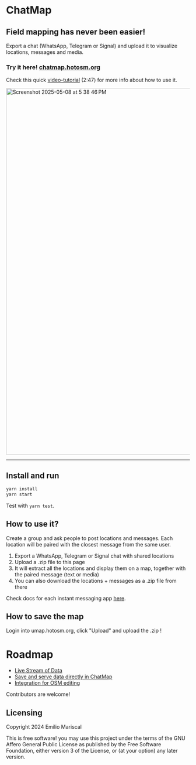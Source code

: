 # ChatMap

## Field mapping has never been easier!

Export a chat (WhatsApp, Telegram or Signal) and upload it to visualize locations, messages and media.

### Try it here! [chatmap.hotosm.org](https://chatmap.hotosm.org)

Check this quick [video-tutorial](https://www.youtube.com/watch?v=ScHgVhyj1aw) (2:47) for more info about how to use it.

<img width="1001" alt="Screenshot 2025-05-08 at 5 38 46 PM" src="https://github.com/user-attachments/assets/9a9e50e0-f154-4fc3-b574-09bf54b23c67" />

---

## Install and run

```bash
yarn install
yarn start
```

Test with `yarn test`.

## How to use it?

Create a group and ask people to post locations and messages. Each location will be paired 
with the closest message from the same user.

1. Export a WhatsApp, Telegram or Signal chat with shared locations
2. Upload a .zip file to this page
3. It will extract all the locations and display them on a map, together with the paired message (text or media)
4. You can also download the locations + messages as a .zip file from there

Check docs for each instant messaging app [here](https://github.com/hotosm/chatmap/blob/master/docs/apps.md).

## How to save the map

Login into umap.hotosm.org, click "Upload" and upload the .zip !

# Roadmap

* [Live Stream of Data](https://github.com/hotosm/chatmap/milestone/1)
* [Save and serve data directly in ChatMap](https://github.com/hotosm/chatmap/milestone/2)
* [Integration for OSM editing](https://github.com/hotosm/chatmap/milestone/3)

Contributors are welcome!

## Licensing

Copyright 2024 Emilio Mariscal

This is free software! you may use this project under the terms of the GNU Affero General Public License as published by the Free Software Foundation, either version 3 of the License, or (at your option) any later version.
